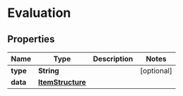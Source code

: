 

# Evaluation

## Properties

Name | Type | Description | Notes
------------ | ------------- | ------------- | -------------
**type** | **String** |  |  [optional]
**data** | [**ItemStructure**](ItemStructure.md) |  | 




